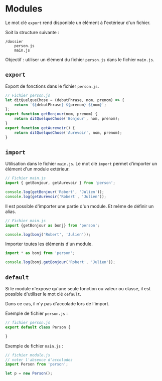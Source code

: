 # Modules

Le mot clé `export` rend disponible un élément à l'extérieur d'un fichier.

Soit la structure suivante :

```
/dossier
    person.js
    main.js
```

Objectif : utiliser un élément du fichier `person.js` dans le fichier `main.js`.

## `export`

Export de fonctions dans le fichier `person.js`.

```js
// Fichier person.js
let ditQuelqueChose = (debutPhrase, nom, prenom) => {
    return `${debutPhrase} ${prenom} ${nom}`;
};
export function getBonjour(nom, prenom) {
    return ditQuelqueChose('Bonjour', nom, prenom);
}
export function getAurevoir() {
    return ditQuelqueChose('Aurevoir', nom, prenom);
}
```

## `import`

Utilisation dans le fichier `main.js`.
Le mot clé `import` permet d'importer un élément d'un module extérieur.

```js
// Fichier main.js
import { getBonjour, getAurevoir } from 'person';

console.log(getBonjour('Robert', 'Julien'));
console.log(getAurevoir('Robert', 'Julien'));
```

Il est possible d'importer une partie d'un module. Et même de définir un alias.

```js
// Fichier main.js
import {getBonjour as bonj} from 'person';

console.log(bonj('Robert', 'Julien'));
```

Importer toutes les éléments d'un module.

```js
import * as bonj from 'person';

console.log(bonj.getBonjour('Robert', 'Julien'));
```

## `default`

Si le module n'expose qu'une seule fonction ou valeur ou classe, il est possible d'utiliser le mot clé `default`.

Dans ce cas, il n'y pas d'accolade lors de l'import.

Exemple de fichier `person.js` :


```js
// fichier person.js
export default class Person {

}
```

Exemple de fichier `main.js` :

```js
// fichier module.js
// noter l'absence d'accolades
import Person from 'person';

let p = new Person();
```